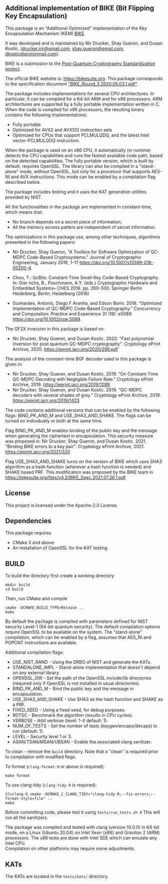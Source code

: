 Additional implementation of BIKE (Bit Flipping Key Encapsulation) 
------------------------------------------------------------------

This package is an "Additional Optimized" implementation of the 
Key Encapsulation Mechanism (KEM) [BIKE](https://bikesuite.org). 

It was developed and is maintained by Nir Drucker, Shay Gueron, and Dusan Kostic,
(drucker.nir@gmail.com, shay.gueron@gmail.com, dkostic@protonmail.com).

BIKE is a submission to the 
[Post-Quantum Cryptography Standardization project](http://csrc.nist.gov/projects/post-quantum-cryptography).

The official BIKE website is: https://bikesuite.org. 
This package corresponds to the specification document 
["BIKE_Round_3.2020.05.03.1.pdf"](https://bikesuite.org/files/v4.0/BIKE_Spec.2020.05.03.1.pdf).

The package includes implementations for several CPU architectures.
In particular, it can be compiled for a 64-bit ARM and for x86 processors.
ARM architectures are supported by a fully portable implementation written in C.
When the code is compiled for x86 processors, the resulting binary contains
the following implementations:
- Fully portable
- Optimized for AVX2 and AVX512 instruction sets 
- Optimized for CPUs that support PCLMULQDQ, and the latest Intel
  vector-PCLMULQDQ instruction.

When the package is used on an x86 CPU, it automatically (in runtime) detects 
the CPU capabilities and runs the fastest available code path, based on the
detected capabilities. The fully portable version, which is built by default,
requires OpenSSL. The library can also be compiled in a "stand-alone" mode,
without OpenSSL, but only for a processor that supports AES-NI and AVX
instructions. This mode can be enabled by a compilation flag described below.

The package includes testing and it uses the KAT generation utilities provided
by NIST.

All the functionalities in the package are implemented in constant-time,
which means that: 
- No branch depends on a secret piece of information; 
- All the memory access patters are independent of secret information.

The optimizations in this package use, among other techniques, algorithms
presented in the following papers:
- Nir Drucker, Shay Gueron, 
  "A Toolbox for Software Optimization of QC-MDPC Code-Based Cryptosystems."
  Journal of Cryptographic Engineering, January 2019, 1–17
  https://doi.org/10.1007/s13389-018-00200-4.

- Chou, T.: QcBits: Constant-Time Small-Key Code-Based Cryptography. In: 
  Gier-lichs, B., Poschmann, A.Y. (eds.) Cryptographic Hardware and
  Embedded Systems– CHES 2016. pp. 280–300. Springer Berlin Heidelberg, 
  Berlin, Heidelberg (2016)

- Guimarães, Antonio, Diego F Aranha, and Edson Borin. 2019.
  “Optimized Implementation of QC-MDPC Code-Based Cryptography.”
  Concurrency and Computation: Practice and Experience 31 (18):
  e5089. https://doi.org/10.1002/cpe.5089.

The GF2X inversion in this package is based on:
- Nir Drucker, Shay Gueron, and Dusan Kostic. 2020.
  "Fast polynomial inversion for post quantum QC-MDPC cryptography". 
  Cryptology ePrint Archive, 2020. https://eprint.iacr.org/2020/298.pdf

The analysis of the constant-time BGF decoder used in this package is given in:
- Nir Drucker, Shay Gueron, and Dusan Kostic. 2019.
  “On Constant-Time QC-MDPC Decoding with Negligible Failure Rate.”
  Cryptology ePrint Archive, 2019. https://eprint.iacr.org/2019/1289.
- Nir Drucker, Shay Gueron, and Dusan Kostic. 2019.
  “QC-MDPC decoders with several shades of gray.”
  Cryptology ePrint Archive, 2019. https://eprint.iacr.org/2019/1423

The code contains additional versions that can be enabled by the following
flags: BIND_PK_AND_M and USE_SHA3_AND_SHAKE. The flags can be turned on
individually or both at the same time.

Flag BIND_PK_AND_M enables binding of the public key and the message when
generating the ciphertext in encapsulation. This security measure was
proposed in:
  Nir Drucker, Shay Gueron, and Dusan Kostic. 2021.
  "Binding BIKE errors to a key pair".
  Cryptology ePrint Archive, 2021. https://eprint.iacr.org/2021/320

Flag USE_SHA3_AND_SHAKE turns on the version of BIKE which uses SHA3 algorithm
as a hash function (wherever a hash function is needed) and SHAKE based PRF.
This modification was proposed by the BIKE team in https://bikesuite.org/files/v4.2/BIKE_Spec.2021.07.26.1.pdf.

## License
This project is licensed under the Apache-2.0 License.

Dependencies
------------
This package requires
- CMake 3 and above
- An installation of OpenSSL for the KAT testing

BUILD
-----

To build the directory first create a working directory
```
mkdir build
cd build
```

Then, run CMake and compile
```
cmake -DCMAKE_BUILD_TYPE=Release ..
make
```

By default the package is compiled with parameters defined for NIST security
Level-1 (64-bit quantum security). The default compilation options require
OpenSSL to be available on the system. The "stand-alone" compilation, which can
be enabled by a flag, assumes that AES_NI and POPCNT instructions are available.

Additional compilation flags:
 - USE_NIST_RAND            - Using the DRBG of NIST and generate the KATs.
 - STANDALONE_IMPL          - Stand-alone implementation that doesn't depend on
                              any external library.
 - OPENSSL_DIR              - Set the path of the OpenSSL include/lib
                              directories (required only if OpenSSL is not
                              installed in usual directories).
 - BIND_PK_AND_M            - Bind the public key and the message in encapsulation.
 - USE_SHA3_AND_SHAKE       - Use SHA3 as the hash function and SHAKE as a PRF.
 - FIXED_SEED               - Using a fixed seed, for debug purposes.
 - RDTSC                    - Benchmark the algorithm (results in CPU cycles).
 - VERBOSE                  - Add verbose (level: 1-4 default: 1).
 - NUM_OF_TESTS             - Set the number of tests (keygen/encaps/decaps)
                              to run (default: 1).
 - LEVEL                    - Security level 1 or 3.
 - ASAN/TSAN/MSAN/UBSAN     - Enable the associated clang sanitizer.
 
To clean - remove the `build` directory. Note that a "clean" is required prior
to compilation with modified flags.

To format (`clang-format-9` or above is required):

`make format`

To use clang-tidy (`clang-tidy-9` is required):

```
CC=clang-9 cmake -DCMAKE_C_CLANG_TIDY="clang-tidy-9;--fix-errors;--format-style=file" ..
make
```

Before committing code, please test it using
`tests/run_tests.sh 0`
This will run all the sanitizers.

The package was compiled and tested with clang (version 10.0.0) in 64-bit mode,
on a Linux (Ubuntu 20.04) on Intel Xeon (x86) and Graviton 2 (ARM) processors.
The x86 tests are done with Intel SDE which can emulate any Intel CPU.  
Compilation on other platforms may require some adjustments.

KATs
----
The KATs are located in the `tests/kats/` directory.
